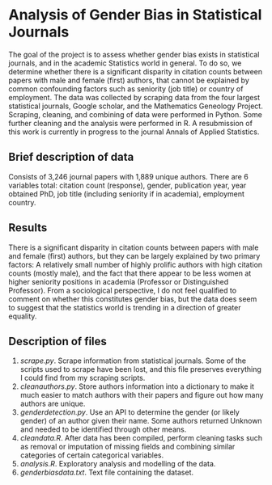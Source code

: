 # Analysis of Gender Bias in Statistical Journals
The goal of the project is to assess whether gender bias exists in statistical journals, and in the academic Statistics world in general. To do so, we determine whether there is a significant disparity in citation counts between papers with male and female (first) authors, that cannot be explained by common confounding factors such as seniority (job title) or country of employment. The data was collected by scraping data from the four largest statistical journals, Google scholar, and the Mathematics Geneology Project. Scraping, cleaning, and combining of data were performed in Python. Some further cleaning and the analysis were performed in R. A resubmission of this work is currently in progress to the journal Annals of Applied Statistics. 


## Brief description of data

Consists of 3,246 journal papers with 1,889 unique authors. There are 6 variables total: citation count (response), gender, publication year, year obtained PhD, job title (including seniority if in academia), employment country. 

## Results 
There is a significant disparity in citation counts between papers with male and female (first) authors, but they can be largely explained by two primary factors: A relatively small number of highly prolific authors with high citation counts (mostly male), and the fact that there appear to be less women at higher seniority positions in academia (Professor or Distinguished Professor). From a sociological perspective, I do not feel qualified to comment on whether this constitutes gender bias, but the data does seem to suggest that the statistics world is trending in a direction of greater equality. 

## Description of files

1. *scrape.py*. Scrape information from statistical journals. Some of the scripts used to scrape have been lost, and this file preserves everything I could find from my scraping scripts. 
2. *cleanauthors.py*. Store authors information into a dictionary to make it much easier to match authors with their papers and figure out how many authors are unique. 
3. *genderdetection.py*. Use an API to determine the gender (or likely gender) of an author given their name. Some authors returned Unknown and needed to be identified through other means. 
4. *cleandata.R*. After data has been compiled, perform cleaning tasks such as removal or imputation of missing fields and combining similar categories of certain categorical variables. 
5. *analysis.R*. Exploratory analysis and modelling of the data. 
6. *genderbiasdata.txt*. Text file containing the dataset. 
